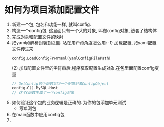# 如何为项目添加配置文件

1. 新建一个包, 包名和功能一样, 就叫config.
2. 构造一个config包, 这里面只有一个大的对象, 叫做config对象, 嵌套了结构体
3. 完成对象和配置文件的映射
4. 把yaml的解析封装到包里. 站在用户的角度怎么用:
   (1) 加载配置, 把yaml配置文件传进来
   ```go
   config.LoadConfigFromYaml(yamlConfigFilePath)
   ``` 
   (2) 加载配置文件里的字符串后,程序获取配置生成对象.在包里面配置config变量
   ```go
   // GetConfig这个函数返回一个配置对象ConfigObject
   config.C().MySQL.Host
   // 这个C函数生成了一个config对象
   ```
5. 如何验证这个包的业务逻辑是正确的. 为你的包添加单元测试
   * 写单测包
6. 在main函数中应用config包
7. 